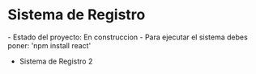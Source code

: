 <h1>Sistema de Registro</h1>
- Estado del proyecto: En construccion
- Para ejecutar el sistema debes poner:
'npm install react'

- Sistema de Registro 2
